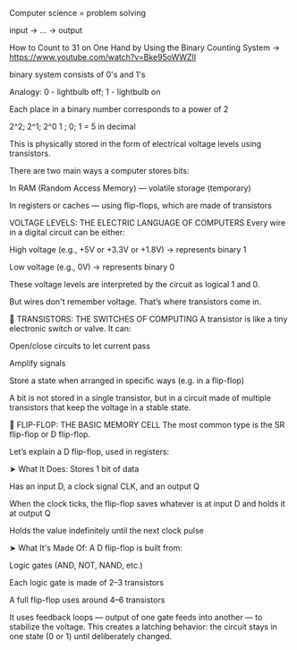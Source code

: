 Computer science = problem solving

input -> ... -> output

How to Count to 31 on One Hand by Using the Binary Counting System -> https://www.youtube.com/watch?v=Bke95oWWZII

binary system consists of 0's and 1's

Analogy: 0 - lightbulb off; 1 - lightbulb on

Each place in a binary number corresponds to a power of 2

2^2; 2^1; 2^0
1  ;   0;   1 
= 5 in decimal

This is physically stored in the form of electrical voltage levels using transistors.

There are two main ways a computer stores bits:

In RAM (Random Access Memory) — volatile storage (temporary)

In registers or caches — using flip-flops, which are made of transistors

 VOLTAGE LEVELS: THE ELECTRIC LANGUAGE OF COMPUTERS
Every wire in a digital circuit can be either:

High voltage (e.g., +5V or +3.3V or +1.8V) → represents binary 1

Low voltage (e.g., 0V) → represents binary 0

These voltage levels are interpreted by the circuit as logical 1 and 0.

But wires don't remember voltage. That’s where transistors come in.

🔹 TRANSISTORS: THE SWITCHES OF COMPUTING
A transistor is like a tiny electronic switch or valve. It can:

Open/close circuits to let current pass

Amplify signals

Store a state when arranged in specific ways (e.g. in a flip-flop)

A bit is not stored in a single transistor, but in a circuit made of multiple transistors that keep the voltage in a stable state.

🔹 FLIP-FLOP: THE BASIC MEMORY CELL
The most common type is the SR flip-flop or D flip-flop.

Let’s explain a D flip-flop, used in registers:

➤ What It Does:
Stores 1 bit of data

Has an input D, a clock signal CLK, and an output Q

When the clock ticks, the flip-flop saves whatever is at input D and holds it at output Q

Holds the value indefinitely until the next clock pulse

➤ What It's Made Of:
A D flip-flop is built from:

Logic gates (AND, NOT, NAND, etc.)

Each logic gate is made of 2–3 transistors

A full flip-flop uses around 4–6 transistors

It uses feedback loops — output of one gate feeds into another — to stabilize the voltage. This creates a latching behavior: the circuit stays in one state (0 or 1) until deliberately changed.
